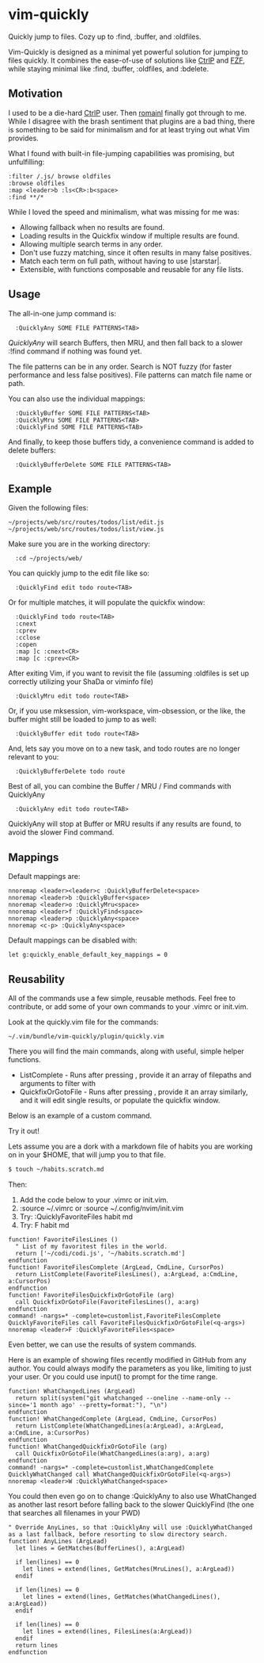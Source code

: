 vim-quickly
===========

Quickly jump to files. Cozy up to :find, :buffer, and :oldfiles.

Vim-Quickly is designed as a minimal yet powerful solution for jumping to files quickly. It combines the ease-of-use of solutions like [CtrlP](https://github.com/kien/ctrlp.vim) and [FZF](https://github.com/junegunn/fzf.vim), while staying minimal like :find, :buffer, :oldfiles, and :bdelete.


Motivation
----------

I used to be a die-hard [CtrlP](https://github.com/kien/ctrlp.vim) user. Then [romainl](https://www.reddit.com/user/-romainl-/) finally got through to me. While I disagree with the brash sentiment that plugins are a bad thing, there is something to be said for minimalism and for at least trying out what Vim provides.

What I found with built-in file-jumping capabilities was promising, but unfulfilling:

```vim
:filter /.js/ browse oldfiles
:browse oldfiles
:map <leader>b :ls<CR>:b<space>
:find **/*
```

While I loved the speed and minimalism, what was missing for me was:

* Allowing fallback when no results are found.
* Loading results in the Quickfix window if multiple results are found.
* Allowing multiple search terms in any order.
* Don't use fuzzy matching, since it often results in many false positives.
* Match each term on full path, without having to use |starstar|.
* Extensible, with functions composable and reusable for any file lists.


Usage
-----

The all-in-one jump command is:

```vim
  :QuicklyAny SOME FILE PATTERNS<TAB>
```

_QuicklyAny_ will search Buffers, then MRU, and then fall back to a slower :!find <term> command if nothing was found yet.

The file patterns can be in any order. Search is NOT fuzzy (for faster performance and less false positives). File patterns can match file name or path.


You can also use the individual mappings:

```vim
  :QuicklyBuffer SOME FILE PATTERNS<TAB>
  :QuicklyMru SOME FILE PATTERNS<TAB>
  :QuicklyFind SOME FILE PATTERNS<TAB>
```

And finally, to keep those buffers tidy, a convenience command is added to delete buffers:


```vim
  :QuicklyBufferDelete SOME FILE PATTERNS<TAB>
```


Example
-------
Given the following files:

    ~/projects/web/src/routes/todos/list/edit.js
    ~/projects/web/src/routes/todos/list/view.js

Make sure you are in the working directory:

```vim
  :cd ~/projects/web/
```

You can quickly jump to the edit file like so:

```vim
  :QuicklyFind edit todo route<TAB>
```

Or for multiple matches, it will populate the quickfix window:

```vim
  :QuicklyFind todo route<TAB>
  :cnext
  :cprev
  :cclose
  :copen
  :map ]c :cnext<CR>
  :map [c :cprev<CR>
```

After exiting Vim, if you want to revisit the file (assuming :oldfiles is set up correctly utilizing your ShaDa or viminfo file)

```vim
  :QuicklyMru edit todo route<TAB>
```

Or, if you use mksession, vim-workspace, vim-obsession, or the like, the buffer might still be loaded to jump to as well:

```vim
  :QuicklyBuffer edit todo route<TAB>
```

And, lets say you move on to a new task, and todo routes are no longer relevant to you:

```vim
  :QuicklyBufferDelete todo route
```


Best of all, you can combine the Buffer / MRU / Find commands with QuicklyAny

```vim
  :QuicklyAny edit todo route<TAB>
```

QuicklyAny will stop at Buffer or MRU results if any results are found, to avoid the slower Find command.


Mappings
--------

Default mappings are:

    nnoremap <leader><leader>c :QuicklyBufferDelete<space>
    nnoremap <leader>b :QuicklyBuffer<space>
    nnoremap <leader>o :QuicklyMru<space>
    nnoremap <leader>f :QuicklyFind<space>
    nnoremap <leader>p :QuicklyAny<space>
    nnoremap <c-p> :QuicklyAny<space>

Default mappings can be disabled with:

    let g:quickly_enable_default_key_mappings = 0


Reusability
-----------

All of the commands use a few simple, reusable methods. Feel free to contribute, or add some of your own commands to your .vimrc or init.vim.

Look at the quickly.vim file for the commands:

    ~/.vim/bundle/vim-quickly/plugin/quickly.vim

There you will find the main commands, along with useful, simple helper functions.

* ListComplete - Runs after pressing <Tab>, provide it an array of filepaths and arguments to filter with
* QuickfixOrGotoFile - Runs after pressing <Enter>, provide it an array similarly, and it will edit single results, or populate the quickfix window.

Below is an example of a custom command.

Try it out!

Lets assume you are a dork with a markdown file of habits you are working on in your $HOME, that will jump you to that file.

```bash
$ touch ~/habits.scratch.md
```

Then:

1. Add the code below to your .vimrc or init.vim.
2. :source ~/.vimrc or :source ~/.config/nvim/init.vim
3. Try: :QuicklyFavoriteFiles habit md<TAB>
4. Try: <leader>F habit md<TAB>


```vim
function! FavoriteFilesLines ()
  " List of my favoritest files in the world.
  return ['~/codi/codi.js', '~/habits.scratch.md']
endfunction
function! FavoriteFilesComplete (ArgLead, CmdLine, CursorPos)
  return ListComplete(FavoriteFilesLines(), a:ArgLead, a:CmdLine, a:CursorPos)
endfunction
function! FavoriteFilesQuickfixOrGotoFile (arg)
  call QuickfixOrGotoFile(FavoriteFilesLines(), a:arg)
endfunction
command! -nargs=* -complete=customlist,FavoriteFilesComplete QuicklyFavoriteFiles call FavoriteFilesQuickfixOrGotoFile(<q-args>)
nnoremap <leader>F :QuicklyFavoriteFiles<space>
```

Even better, we can use the results of system commands.

Here is an example of showing files recently modified in GitHub from any author. You could always modify the parameters as you like, limiting to just your user. Or you could use input() to prompt for the time range.

```vim
function! WhatChangedLines (ArgLead)
  return split(system("git whatchanged --oneline --name-only --since='1 month ago' --pretty=format:"), "\n")
endfunction
function! WhatChangedComplete (ArgLead, CmdLine, CursorPos)
  return ListComplete(WhatChangedLines(a:ArgLead), a:ArgLead, a:CmdLine, a:CursorPos)
endfunction
function! WhatChangedQuickfixOrGotoFile (arg)
  call QuickfixOrGotoFile(WhatChangedLines(a:arg), a:arg)
endfunction
command! -nargs=* -complete=customlist,WhatChangedComplete QuicklyWhatChanged call WhatChangedQuickfixOrGotoFile(<q-args>)
nnoremap <leader>W :QuicklyWhatChanged<space>
```

You could then even go on to change :QuicklyAny to also use WhatChanged as another last resort before falling back to the slower QuicklyFind (the one that searches all filenames in your PWD)

```vim
" Override AnyLines, so that :QuicklyAny will use :QuicklyWhatChanged as a last fallback, before resorting to slow directory search.
function! AnyLines (ArgLead)
  let lines = GetMatches(BufferLines(), a:ArgLead)

  if len(lines) == 0
    let lines = extend(lines, GetMatches(MruLines(), a:ArgLead))
  endif

  if len(lines) == 0
    let lines = extend(lines, GetMatches(WhatChangedLines(), a:ArgLead))
  endif

  if len(lines) == 0
    let lines = extend(lines, FilesLines(a:ArgLead))
  endif
  return lines
endfunction
```
